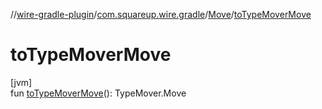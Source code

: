 //[wire-gradle-plugin](../../../index.md)/[com.squareup.wire.gradle](../index.md)/[Move](index.md)/[toTypeMoverMove](to-type-mover-move.md)

# toTypeMoverMove

[jvm]\
fun [toTypeMoverMove](to-type-mover-move.md)(): TypeMover.Move
